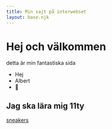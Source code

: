 ```yaml
---
title: Min sajt på interwebset
layout: base.njk
---
```

# Hej och välkommen

detta är min fantastiska sida

* Hej
* Albert
* 🥴

## Jag ska lära mig 11ty

[sneakers](/sneakers)